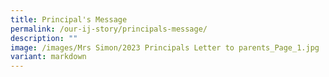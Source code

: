 ```yaml
---
title: Principal's Message
permalink: /our-ij-story/principals-message/
description: ""
image: /images/Mrs Simon/2023 Principals Letter to parents_Page_1.jpg
variant: markdown
---
```

